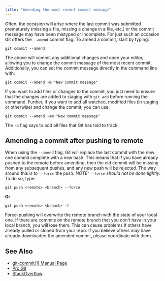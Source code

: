 ```yaml
---
title: "Amending the most recent commit message"
---
```


Often, the occasion will arise where the last commit was submitted prematurely (missing a file, missing a change in a file, etc.) or the commit message may have been mistyped or incomplete. For just such an occasion Git offers the `--amend` commit flag. To amend a commit, start by typing:

    git commit --amend

The above will commit any additional changes and open your editor, allowing you to change the commit message of the most recent commit. Additionally, you can set the commit message directly in the command line with:

    git commit --amend -m "New commit message"

If you want to add files or changes to the commit, you just need to ensure that the changes are added to staging with `git add` before running the command. Further, if you want to add all watched, modified files (in staging or otherwise) and change the commit, you can use:

    git commit --amend -am "New commit message"

The `-a` flag says to add all files that Git has told to track.

## Amending a commit after pushing to remote

When using the `--amend` flag, Git will replace the last commit with the new one commit complete with a new hash. This means that if you have already pushed to the remote before amending, then the old commit will be missing from any subsequent pushes, and any new push will be rejected. The way around this is to `--force` the push. _NOTE: `--force` should not be done lightly._ To do so, type:

    git push <remote> <branch> --force

**Or**

    git push <remote> <branch> -f

Force-pushing will overwrite the remote branch with the state of your local one. If there are commits on the remote branch that you don't have in your local branch, you will lose them. This can cause problems if others have already pulled or cloned from your repo. If you believe others _may_ have already downloaded the amended commit, please coordinate with them.

## See Also

*   [git-commit(1) Manual Page](https://www.kernel.org/pub/software/scm/git/docs/git-commit.html)
*   [Pro Git](https://git-scm.com/book/en/v2/Git-Tools-Rewriting-History)
*   [StackOverflow](http://stackoverflow.com/questions/179123/edit-an-incorrect-commit-message-in-git/179147#179147)
